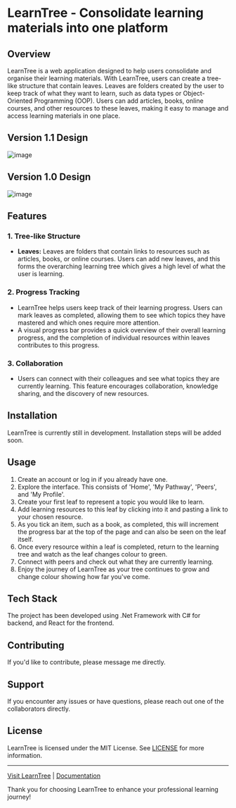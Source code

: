 # LearnTree - Consolidate learning materials into one platform

## Overview

LearnTree is a web application designed to help users consolidate and organise their learning materials. With LearnTree, users can create a tree-like structure that contain leaves. Leaves are folders created by the user to keep track of what they want to learn, such as data types or Object-Oriented Programming (OOP). Users can add articles, books, online courses, and other resources to these leaves, making it easy to manage and access learning materials in one place.

## Version 1.1 Design
![image](https://github.com/chantalmaskell/Skill-Tree/assets/94926420/d2210d31-3be2-4082-bbf9-eb735b59a407)


## Version 1.0 Design
![image](https://github.com/chantalmaskell/Skill-Tree/assets/94926420/88c3c624-adf2-4b3f-8ba0-32335df19400)

## Features

### 1. Tree-like Structure

- **Leaves:** Leaves are folders that contain links to resources such as articles, books, or online courses. Users can add new leaves, and this forms the overarching learning tree which gives a high level of what the user is learning.

### 2. Progress Tracking

- LearnTree helps users keep track of their learning progress. Users can mark leaves as completed, allowing them to see which topics they have mastered and which ones require more attention.
- A visual progress bar provides a quick overview of their overall learning progress, and the completion of individual resources within leaves contributes to this progress.

### 3. Collaboration

- Users can connect with their colleagues and see what topics they are currently learning. This feature encourages collaboration, knowledge sharing, and the discovery of new resources.

## Installation

LearnTree is currently still in development. Installation steps will be added soon.

## Usage

1. Create an account or log in if you already have one.
2. Explore the interface. This consists of 'Home', 'My Pathway', 'Peers', and 'My Profile'.
3. Create your first leaf to represent a topic you would like to learn.
4. Add learning resources to this leaf by clicking into it and pasting a link to your chosen resource.
5. As you tick an item, such as a book, as completed, this will increment the progress bar at the top of the page and can also be seen on the leaf itself.
6. Once every resource within a leaf is completed, return to the learning tree and watch as the leaf changes colour to green.
7. Connect with peers and check out what they are currently learning.
8. Enjoy the journey of LearnTree as your tree continues to grow and change colour showing how far you've come.

## Tech Stack

The project has been developed using .Net Framework with C# for backend, and React for the frontend.

## Contributing

If you'd like to contribute, please message me directly.

## Support

If you encounter any issues or have questions, please reach out one of the collaborators directly.

## License

LearnTree is licensed under the MIT License. See [LICENSE](LICENSE) for more information.

---

[Visit LearnTree](https://www.learntreeapp.com) | [Documentation](https://www.learntreeapp.com/docs)

Thank you for choosing LearnTree to enhance your professional learning journey!
